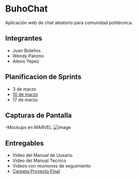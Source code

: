 # BuhoChat
Aplicación web de chat aleatorio para comunidad politécnica.

## Integrantes
- Juan Bolaños
- Wendy Palomo
- Alexis Yepez

## Planificacion de Sprints
- 3 de marzo
- [10 de marzo](https://youtu.be/ZM9SO7rjk_0)
- 17 de marzo

## Capturas de Pantalla
-Mockups en MARVEL
![image](https://user-images.githubusercontent.com/58180852/111351284-063bfe00-8651-11eb-9471-c671083b2e60.png)


## Entregables
- Video del Manual de Uusario
- Video del Manual Tecnico
- Videos con reuniones de seguimiento 
- [Carpeta Proyecto Final](https://epnecuador-my.sharepoint.com/:f:/g/personal/alexis_yepez01_epn_edu_ec/EiLRrpGZHn1FiETBMqxTud8BkMB1DsfRaAAA_7nCQnSUPg?e=RGLWaA)
